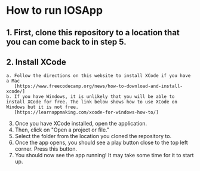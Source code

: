 # **How to run IOSApp**
## 1. First, clone this repository to a location that you can come back to in step 5.
## 2. Install XCode
    a. Follow the directions on this website to install XCode if you have a Mac
       [https://www.freecodecamp.org/news/how-to-download-and-install-xcode/]
    b. If you have Windows, it is unlikely that you will be able to install XCode for free. The link below shows how to use XCode on Windows but it is not free. 
       [https://learnappmaking.com/xcode-for-windows-how-to/]
3. Once you have XCode installed, open the application. 
4. Then, click on "Open a project or file." 
5. Select the folder from the location you cloned the repository to. 
6. Once the app opens, you should see a play button close to the top left corner. Press this button. 
7. You should now see the app running! It may take some time for it to start up.
